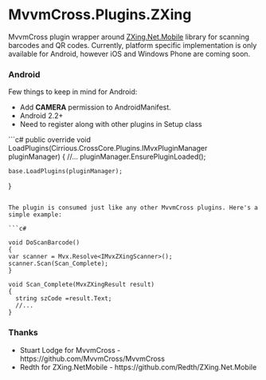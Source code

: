 MvvmCross.Plugins.ZXing
=======================
MvvmCross plugin wrapper around <a href="https://github.com/Redth/ZXing.Net.Mobile">ZXing.Net.Mobile</a> library for scanning barcodes and QR codes. Currently, platform specific implementation is only available for Android, however iOS and Windows Phone are coming soon.

<h3>Android</h3>
Few things to keep in mind for Android:
<ul>
<li>
Add <strong>CAMERA</strong> permission to AndroidManifest.
</li>
<li>
Android 2.2+
</li>
<li>
Need to register along with other plugins in Setup class
</li>
</ul>
  ```c#
public override void LoadPlugins(Cirrious.CrossCore.Plugins.IMvxPluginManager pluginManager)
{
    //...
    pluginManager.EnsurePluginLoaded<dESCO.MvvmCross.Plugins.ZXing.PluginLoader>();

    base.LoadPlugins(pluginManager);
}
  ```
  
  The plugin is consumed just like any other MvvmCross plugins. Here's a simple example:
  
  ```c#

void DoScanBarcode()
{
  var scanner = Mvx.Resolve<IMvxZXingScanner>();
  scanner.Scan(Scan_Complete);
}    

void Scan_Complete(MvxZXingResult result)
{
    string szCode =result.Text;
    //...
}
```
<h3>Thanks</h3>
<ul>
<li>
Stuart Lodge for MvvmCross - https://github.com/MvvmCross/MvvmCross
</li>
<li>
Redth for ZXing.NetMobile - https://github.com/Redth/ZXing.Net.Mobile
</li>
</ul>




